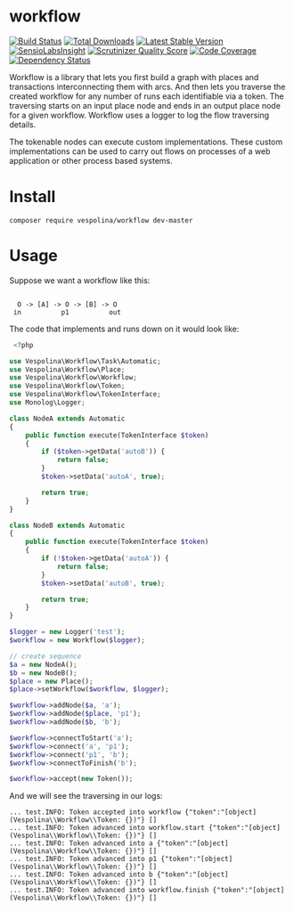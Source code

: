 workflow
========

[![Build Status](https://secure.travis-ci.org/vespolina/workflow.png?branch=master)](http://travis-ci.org/vespolina/workflow)
[![Total Downloads](https://poser.pugx.org/vespolina/workflow/downloads.png)](https://packagist.org/packages/vespolina/workflow)
[![Latest Stable Version](https://poser.pugx.org/vespolina/workflow/v/stable.png)](https://packagist.org/packages/vespolina/workflow)
[![SensioLabsInsight](https://insight.sensiolabs.com/projects/6d911701-1bc4-4cdb-8d13-810c47a65978/mini.png)](https://insight.sensiolabs.com/projects/6d911701-1bc4-4cdb-8d13-810c47a65978)
[![Scrutinizer Quality Score](https://scrutinizer-ci.com/g/cordoval/workflow/badges/quality-score.png?s=615332572cfaa989c8dd01a8d6cf60a9d25d7314)](https://scrutinizer-ci.com/g/cordoval/workflow/)
[![Code Coverage](https://scrutinizer-ci.com/g/cordoval/workflow/badges/coverage.png?s=40f2ffefe9da985a472399fde3e444d60e2453ad)](https://scrutinizer-ci.com/g/cordoval/workflow/)
[![Dependency Status](https://www.versioneye.com/php/vespolina:workflow/dev-master/badge.png)](https://www.versioneye.com/php/vespolina:workflow/dev-master)

Workflow is a library that lets you first build a graph with places and transactions
interconnecting them with arcs. And then lets you traverse the created workflow for
any number of runs each identifiable via a token. The traversing starts on an input
place node and ends in an output place node for a given workflow. Workflow uses a
logger to log the flow traversing details.

The tokenable nodes can execute custom implementations. These custom implementations
can be used to carry out flows on processes of a web application or other process
based systems.

Install
=======

```
composer require vespolina/workflow dev-master
```
Usage
=====

Suppose we want a workflow like this:
```

  O -> [A] -> O -> [B] -> O
 in          p1          out

```

The code that implements and runs down on it would look like:
```php
 <?php

use Vespolina\Workflow\Task\Automatic;
use Vespolina\Workflow\Place;
use Vespolina\Workflow\Workflow;
use Vespolina\Workflow\Token;
use Vespolina\Workflow\TokenInterface;
use Monolog\Logger;

class NodeA extends Automatic
{
    public function execute(TokenInterface $token)
    {
        if ($token->getData('autoB')) {
            return false;
        }
        $token->setData('autoA', true);

        return true;
    }
}

class NodeB extends Automatic
{
    public function execute(TokenInterface $token)
    {
        if (!$token->getData('autoA')) {
            return false;
        }
        $token->setData('autoB', true);

        return true;
    }
}

$logger = new Logger('test');
$workflow = new Workflow($logger);

// create sequence
$a = new NodeA();
$b = new NodeB();
$place = new Place();
$place->setWorkflow($workflow, $logger);

$workflow->addNode($a, 'a');
$workflow->addNode($place, 'p1');
$workflow->addNode($b, 'b');

$workflow->connectToStart('a');
$workflow->connect('a', 'p1');
$workflow->connect('p1', 'b');
$workflow->connectToFinish('b');

$workflow->accept(new Token());
```

And we will see the traversing in our logs:

```cli
... test.INFO: Token accepted into workflow {"token":"[object] (Vespolina\\Workflow\\Token: {})"} []
... test.INFO: Token advanced into workflow.start {"token":"[object] (Vespolina\\Workflow\\Token: {})"} []
... test.INFO: Token advanced into a {"token":"[object] (Vespolina\\Workflow\\Token: {})"} []
... test.INFO: Token advanced into p1 {"token":"[object] (Vespolina\\Workflow\\Token: {})"} []
... test.INFO: Token advanced into b {"token":"[object] (Vespolina\\Workflow\\Token: {})"} []
... test.INFO: Token advanced into workflow.finish {"token":"[object] (Vespolina\\Workflow\\Token: {})"} []
```
